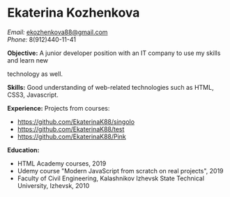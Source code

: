 # Ekaterina Kozhenkova

*Email:* ekozhenkova88@gmail.com  
*Phone:* 8(912)440-11-41

**Objective:** A junior developer position with an IT company to use my skills and learn new 

technology as well.

**Skills:** Good understanding of web-related technologies such as HTML, CSS3, Javascript.

**Experience:** 
   Projects from courses: 
   * https://github.com/EkaterinaK88/singolo
   * https://github.com/EkaterinaK88/test
   * https://github.com/EkaterinaK88/Pink 

**Education:**
   * HTML Academy courses, 2019
   * Udemy course "Modern JavaScript from scratch on real projects", 2019
   * Faculty of Civil Engineering, Kalashnikov Izhevsk State Technical University, Izhevsk, 2010

